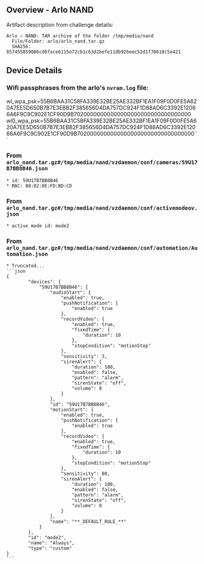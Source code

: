 ## Overview - Arlo NAND

Artifact description from challenge details:
```
Arlo – NAND: TAR archive of the folder /tmp/media/nand
  File/Folder: arlo/arlo_nand.tar.gz
  SHA256: 857455859086cd6face6115e72cb1c63d2befe11db92beec52d1f70618c5e421
```

## Device Details
### Wifi passphrases from the arlo's `nvram.log` file:
wl_wpa_psk=55B6BAA31C58FA339E32BE25AE332BF1EA1F09F0D0FE5A620A7EE5D650B7B7E3EBB2F385656D4DA757DC924F1D88AD6C3392E12066A6F9C9C902E1CF90D9B70200000000000000000000000000000000
wl0_wpa_psk=55B6BAA31C58FA339E32BE25AE332BF1EA1F09F0D0FE5A620A7EE5D650B7B7E3EBB2F385656D4DA757DC924F1D88AD6C3392E12066A6F9C9C902E1CF90D9B70200000000000000000000000000000000```

### From `arlo_nand.tar.gz#/tmp/media/nand/vzdaemon/conf/cameras/59U17B7BB8B46.json`
    * id: 59U17B7BB8B46
    * MAC: 08:02:8E:FD:BD:CD
### From `arlo_nand.tar.gz#/tmp/media/nand/vzdaemon/conf/activemodeov.json`
    * active mode id: mode2
### From `arlo_nand.tar.gz#/tmp/media/nand/vzdaemon/conf/automation/Automation.json`
    * Truncated...
    ```json
    {
            "devices": {
                "59U17B7BB8B46": {
                    "audioStart": {
                        "enabled": true,
                        "pushNotification": {
                            "enabled": true
                        },
                        "recordVideo": {
                            "enabled": true,
                            "fixedTime": {
                                "duration": 10
                            },
                            "stopCondition": "motionStop"
                        },
                        "sensitivity": 3,
                        "sirenAlert": {
                            "duration": 180,
                            "enabled": false,
                            "pattern": "alarm",
                            "sirenState": "off",
                            "volume": 8
                        }
                    },
                    "id": "59U17B7BB8B46",
                    "motionStart": {
                        "enabled": true,
                        "pushNotification": {
                            "enabled": true
                        },
                        "recordVideo": {
                            "enabled": true,
                            "fixedTime": {
                                "duration": 10
                            },
                            "stopCondition": "motionStop"
                        },
                        "sensitivity": 80,
                        "sirenAlert": {
                            "duration": 180,
                            "enabled": false,
                            "pattern": "alarm",
                            "sirenState": "off",
                            "volume": 8
                        }
                    },
                    "name": "**_DEFAULT_RULE_**"
                }
            },
            "id": "mode2",
            "name": "Always",
            "type": "custom"
    }
    ```

